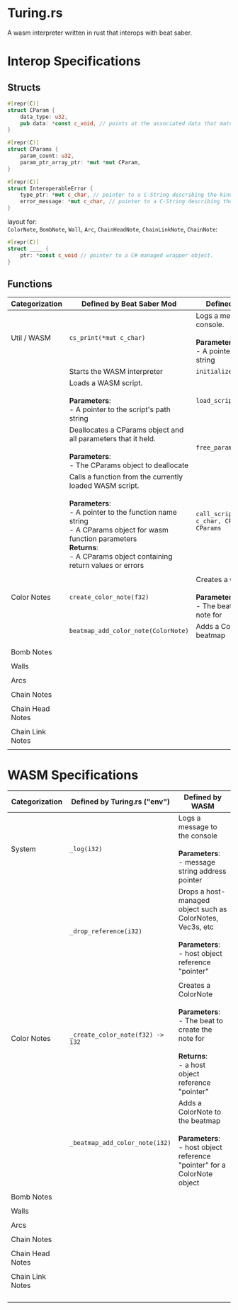 # Turing.rs
A wasm interpreter written in rust that interops with beat saber.







# Interop Specifications

## Structs

```rust
#[repr(C)]
struct CParam {
    data_type: u32,
    pub data: *const c_void, // points at the associated data that matches data_type
}
```

```rust
#[repr(C)]
struct CParams {
    param_count: u32,
    param_ptr_array_ptr: *mut *mut CParam,
}
```

```rust
#[repr(C)]
struct InteroperableError {
    type_ptr: *mut c_char, // pointer to a C-String describing the kind of error
    error_message: *mut c_char, // pointer to a C-String describing the error itself
}
```

layout for:  
`ColorNote`, `BombNote`, `Wall`, `Arc`, `ChainHeadNote`, `ChainLinkNote`, `ChainNote`:

```rust
#[repr(C)]
struct ____ {
    ptr: *const c_void // pointer to a C# managed wrapper object.
}
```

## Functions
| Categorization   | Defined by Beat Saber Mod                                                                                                                                                                                                                                             | Defined by Turing.rs                                                                              |
|------------------|-----------------------------------------------------------------------------------------------------------------------------------------------------------------------------------------------------------------------------------------------------------------------|---------------------------------------------------------------------------------------------------|
| Util / WASM      | `cs_print(*mut c_char)`                                                                                                                                                                                                                                               | Logs a message to the console. <br/><br/> **Parameters**: <br/> - A pointer to the message string |
|                  | Starts the WASM interpreter                                                                                                                                                                                                                                           | `initialize_wasm()`                                                                               |
|                  | Loads a WASM script. <br/><br/> **Parameters**: <br/> - A pointer to the script's path string                                                                                                                                                                         | `load_script(*mut c_char)`                                                                        |
|                  | Deallocates a CParams object and all parameters that it held. <br/><br/> **Parameters**: <br/> - The CParams object to deallocate                                                                                                                                     | `free_params(CParams)`                                                                            |
|                  | Calls a function from the currently loaded WASM script. <br/><br/> **Parameters**: <br/> - A pointer to the function name string <br/> - A CParams object for wasm function parameters <br/> **Returns**: <br/> - A CParams object containing return values or errors | `call_script_function(*mut c_char, CParams) -> CParams`                                           |
|                  |                                                                                                                                                                                                                                                                       |                                                                                                   |
| Color Notes      | `create_color_note(f32)`                                                                                                                                                                                                                                              | Creates a ColorNote <br/><br/> **Parameters**: <br/> - The beat to create the note for            |
|                  | `beatmap_add_color_note(ColorNote)`                                                                                                                                                                                                                                   | Adds a ColorNote to the beatmap                                                                   |
|                  |                                                                                                                                                                                                                                                                       |                                                                                                   |
|                  |                                                                                                                                                                                                                                                                       |                                                                                                   |
| Bomb Notes       |                                                                                                                                                                                                                                                                       |                                                                                                   |
|                  |                                                                                                                                                                                                                                                                       |                                                                                                   |
| Walls            |                                                                                                                                                                                                                                                                       |                                                                                                   |
|                  |                                                                                                                                                                                                                                                                       |                                                                                                   |
| Arcs             |                                                                                                                                                                                                                                                                       |                                                                                                   |
|                  |                                                                                                                                                                                                                                                                       |                                                                                                   |
| Chain Notes      |                                                                                                                                                                                                                                                                       |                                                                                                   |
|                  |                                                                                                                                                                                                                                                                       |                                                                                                   |
| Chain Head Notes |                                                                                                                                                                                                                                                                       |                                                                                                   |
|                  |                                                                                                                                                                                                                                                                       |                                                                                                   |
| Chain Link Notes |                                                                                                                                                                                                                                                                       |                                                                                                   |
|                  |                                                                                                                                                                                                                                                                       |                                                                                                   |



# WASM Specifications
| Categorization   | Defined by Turing.rs ("env")     | Defined by WASM                                                                                                                                          |
|------------------|----------------------------------|----------------------------------------------------------------------------------------------------------------------------------------------------------|
| System           | `_log(i32)`                      | Logs a message to the console <br/><br/> **Parameters**: <br/> - message string address pointer                                                          |
|                  | `_drop_reference(i32)`           | Drops a host-managed object such as ColorNotes, Vec3s, etc <br/><br/> **Parameters**: <br/> - host object reference "pointer"                            |
|                  |                                  |                                                                                                                                                          |
| Color Notes      | `_create_color_note(f32) -> i32` | Creates a ColorNote <br/><br/> **Parameters**: <br/> - The beat to create the note for <br/><br/> **Returns**: <br/> - a host object reference "pointer" |
|                  | `_beatmap_add_color_note(i32)`   | Adds a ColorNote to the beatmap <br/><br/> **Parameters**: <br/> - host object reference "pointer" for a ColorNote object                                |
|                  |                                  |                                                                                                                                                          |
| Bomb Notes       |                                  |                                                                                                                                                          |
|                  |                                  |                                                                                                                                                          |
| Walls            |                                  |                                                                                                                                                          |
|                  |                                  |                                                                                                                                                          |
| Arcs             |                                  |                                                                                                                                                          |
|                  |                                  |                                                                                                                                                          |
| Chain Notes      |                                  |                                                                                                                                                          |
|                  |                                  |                                                                                                                                                          |
| Chain Head Notes |                                  |                                                                                                                                                          |
|                  |                                  |                                                                                                                                                          |
| Chain Link Notes |                                  |                                                                                                                                                          |
|                  |                                  |                                                                                                                                                          |
|                  |                                  |                                                                                                                                                          |
|                  |                                  |                                                                                                                                                          |
|                  |                                  |                                                                                                                                                          |





